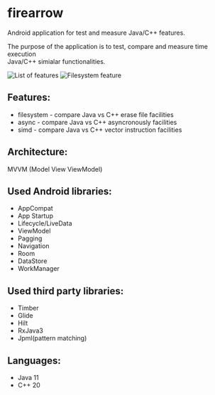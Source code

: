 # firearrow

Android application for test and measure Java/C++ features.

The purpose of the application is to test, compare and measure time execution</br> 
 Java/C++ simialar functionalities.

![List of features](screenshot/firearrow_1.jpg "A list of features")
![Filesystem feature](screenshot/firearrow_2.jpg "A erase filesystem feature")

Features:
---------
  * filesystem - compare Java vs C++ erase file facilities
  * async      - compare Java vs C++ asyncronously facilities
  * simd       - compare Java vs C++ vector instruction facilities

Architecture:
-------------
MVVM (Model View ViewModel)

Used Android libraries:
-----------------------
  * AppCompat
  * App Startup
  * Lifecycle/LiveData
  * ViewModel
  * Pagging
  * Navigation
  * Room
  * DataStore
  * WorkManager
  
Used third party libraries:
--------------------------
  * Timber
  * Glide
  * Hilt
  * RxJava3
  * Jpml(pattern matching)

Languages:
----------
  * Java 11
  * C++ 20
  
